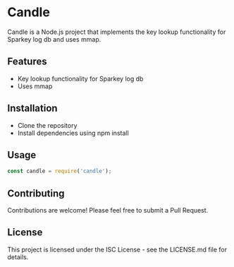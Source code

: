 # Candle

Candle is a Node.js project that implements the key lookup functionality for
Sparkey log db and uses mmap.

## Features

- Key lookup functionality for Sparkey log db
- Uses mmap

## Installation

- Clone the repository
- Install dependencies using npm install

## Usage

``` javascript
const candle = require('candle');
```

## Contributing

Contributions are welcome! Please feel free to submit a Pull Request.

## License

This project is licensed under the ISC License - see the LICENSE.md file for details.
